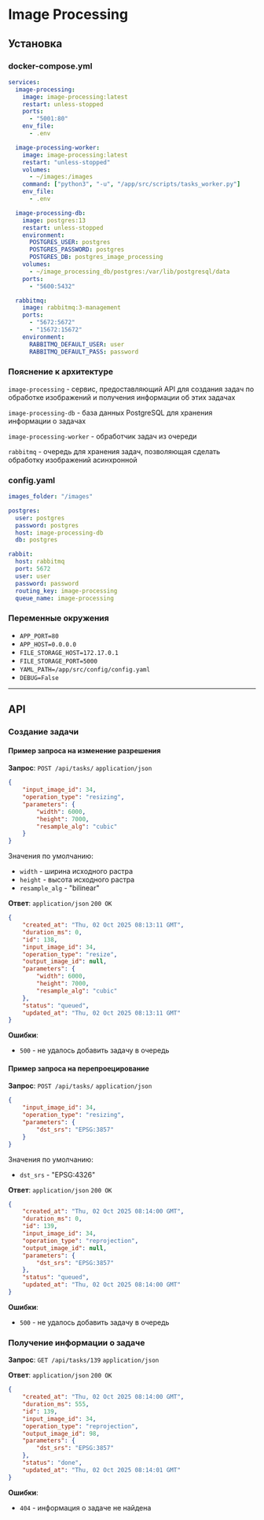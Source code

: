 # Image Processing

## Установка

### docker-compose.yml
```yaml
services:
  image-processing:
    image: image-processing:latest
    restart: unless-stopped
    ports:
      - "5001:80"
    env_file:
      - .env

  image-processing-worker:
    image: image-processing:latest
    restart: "unless-stopped"
    volumes:
      - ~/images:/images
    command: ["python3", "-u", "/app/src/scripts/tasks_worker.py"]
    env_file:
      - .env

  image-processing-db:
    image: postgres:13
    restart: unless-stopped
    environment:
      POSTGRES_USER: postgres
      POSTGRES_PASSWORD: postgres
      POSTGRES_DB: postgres_image_processing
    volumes:
      - ~/image_processing_db/postgres:/var/lib/postgresql/data
    ports:
      - "5600:5432"

  rabbitmq:
    image: rabbitmq:3-management
    ports:
      - "5672:5672"
      - "15672:15672"
    environment:
      RABBITMQ_DEFAULT_USER: user
      RABBITMQ_DEFAULT_PASS: password
```

### Пояснение к архитектуре
`image-processing` - сервис, предоставляющий API для создания задач по обработке изображений и получения информации об этих задачах

`image-processing-db` - база данных PostgreSQL для хранения информации о задачах

`image-processing-worker` - обработчик задач из очереди 

`rabbitmq` - очередь для хранения задач, позволяющая сделать обработку изображений асинхронной 

### config.yaml
```yaml
images_folder: "/images"

postgres:
  user: postgres
  password: postgres
  host: image-processing-db
  db: postgres

rabbit:
  host: rabbitmq
  port: 5672
  user: user
  password: password
  routing_key: image-processing
  queue_name: image-processing
```

### Переменные окружения
- `APP_PORT=80`
- `APP_HOST=0.0.0.0`
- `FILE_STORAGE_HOST=172.17.0.1`
- `FILE_STORAGE_PORT=5000`
- `YAML_PATH=/app/src/config/config.yaml`
- `DEBUG=False`

---

## API
### Создание задачи
#### Пример запроса на изменение разрешения
**Запрос**: `POST /api/tasks/` `application/json`
```json
{
    "input_image_id": 34,
    "operation_type": "resizing",
    "parameters": {
        "width": 6000,
        "height": 7000,
        "resample_alg": "cubic"
    }
}
```
Значения по умолчанию:
- `width` - ширина исходного растра
- `height` - высота исходного растра
- `resample_alg` - "bilinear"

**Ответ**: `application/json` `200 OK`
```json
{
    "created_at": "Thu, 02 Oct 2025 08:13:11 GMT",
    "duration_ms": 0,
    "id": 138,
    "input_image_id": 34,
    "operation_type": "resize",
    "output_image_id": null,
    "parameters": {
        "width": 6000,
        "height": 7000,
        "resample_alg": "cubic"
    },
    "status": "queued",
    "updated_at": "Thu, 02 Oct 2025 08:13:11 GMT"
}
```
**Ошибки**:
- `500` - не удалось добавить задачу в очередь

#### Пример запроса на перепроецирование
**Запрос**: `POST /api/tasks/` `application/json`
```json
{
    "input_image_id": 34,
    "operation_type": "resizing",
    "parameters": {
        "dst_srs": "EPSG:3857"
    }
}
```
Значения по умолчанию:
- `dst_srs` - "EPSG:4326"

**Ответ**: `application/json` `200 OK`
```json
{
    "created_at": "Thu, 02 Oct 2025 08:14:00 GMT",
    "duration_ms": 0,
    "id": 139,
    "input_image_id": 34,
    "operation_type": "reprojection",
    "output_image_id": null,
    "parameters": {
        "dst_srs": "EPSG:3857"
    },
    "status": "queued",
    "updated_at": "Thu, 02 Oct 2025 08:14:00 GMT"
}
```

**Ошибки**:
- `500` - не удалось добавить задачу в очередь

### Получение информации о задаче
**Запрос**: `GET /api/tasks/139` `application/json`

**Ответ**: `application/json` `200 OK`
```json
{
    "created_at": "Thu, 02 Oct 2025 08:14:00 GMT",
    "duration_ms": 555,
    "id": 139,
    "input_image_id": 34,
    "operation_type": "reprojection",
    "output_image_id": 98,
    "parameters": {
        "dst_srs": "EPSG:3857"
    },
    "status": "done",
    "updated_at": "Thu, 02 Oct 2025 08:14:01 GMT"
}
```

**Ошибки**:
- `404` - информация о задаче не найдена
